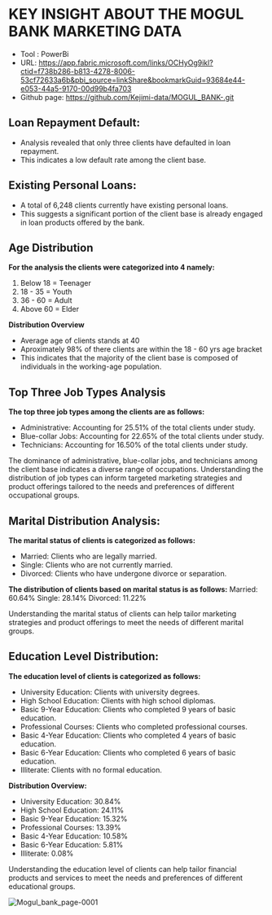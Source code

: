 # KEY INSIGHT ABOUT THE MOGUL BANK MARKETING DATA

- Tool : PowerBi
- URL: https://app.fabric.microsoft.com/links/OCHyOg9ikl?ctid=f738b286-b813-4278-8006-53cf72633a6b&pbi_source=linkShare&bookmarkGuid=93684e44-e053-44a5-9170-00d99b4fa703
- Github page: https://github.com/Kejimi-data/MOGUL_BANK-.git


## Loan Repayment Default:
- Analysis revealed that only three clients have defaulted in loan repayment.
- This indicates a low default rate among the client base.

## Existing Personal Loans:
- A total of 6,248 clients currently have existing personal loans.
- This suggests a significant portion of the client base is already engaged in loan products offered by the bank.

## Age Distribution

**For the analysis the clients were categorized into 4 namely:**

1. Below 18 = Teenager
2. 18 - 35 = Youth
3. 36 - 60 = Adult
4. Above 60 = Elder

**Distribution Overview**
- Average age of clients stands at 40 
- Aproximately 98% of there clients are within the 18 - 60 yrs age bracket
- This indicates that the majority of the client base is composed of individuals in the working-age population.

## Top Three Job Types Analysis

**The top three job types among the clients are as follows:**
- Administrative: Accounting for 25.51% of the total clients under study.
- Blue-collar Jobs: Accounting for 22.65% of the total clients under study.
- Technicians: Accounting for 16.50% of the total clients under study.

The dominance of administrative, blue-collar jobs, and technicians among the client base indicates a diverse range of occupations. Understanding the distribution of job types can inform targeted marketing strategies and product offerings tailored to the needs and preferences of different occupational groups.

## Marital Distribution Analysis:

**The marital status of clients is categorized as follows:**
- Married: Clients who are legally married.
- Single: Clients who are not currently married.
- Divorced: Clients who have undergone divorce or separation.

**The distribution of clients based on marital status is as follows:**
Married: 60.64%
Single: 28.14%
Divorced: 11.22%

Understanding the marital status of clients can help tailor marketing strategies and product offerings to meet the needs of different marital groups.

##  Education Level Distribution:

**The education level of clients is categorized as follows:**

- University Education: Clients with university degrees.
- High School Education: Clients with high school diplomas.
- Basic 9-Year Education: Clients who completed 9 years of basic education.
- Professional Courses: Clients who completed professional courses.
- Basic 4-Year Education: Clients who completed 4 years of basic education.
- Basic 6-Year Education: Clients who completed 6 years of basic education.
- Illiterate: Clients with no formal education.

**Distribution Overview:**

- University Education: 30.84%
- High School Education: 24.11%
- Basic 9-Year Education: 15.32%
- Professional Courses: 13.39%
- Basic 4-Year Education: 10.58%
- Basic 6-Year Education: 5.81%
- Illiterate: 0.08%

Understanding the education level of clients can help tailor financial products and services to meet the needs and preferences of different educational groups.

![Mogul_bank_page-0001](https://github.com/Kejimi-data/MOGUL_BANK-/assets/132764633/26f6d6b8-55b4-40d5-94c6-d12eac7b7c65)

